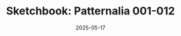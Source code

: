 ---
layout: post
title: "Sketchbook: Patternalia 001-012"
categories: [sketch]
date: 2025-05-17
images:
  thumb: 
      id: portfolio/patternalia-001-012/patternalia-001-012-thumbnail
  feature:
    - id: portfolio/patternalia-001-012/patternalia-001
    - id: portfolio/patternalia-001-012/patternalia-002
    - id: portfolio/patternalia-001-012/patternalia-003
    - id: portfolio/patternalia-001-012/patternalia-004
    - id: portfolio/patternalia-001-012/patternalia-005
    - id: portfolio/patternalia-001-012/patternalia-006
    - id: portfolio/patternalia-001-012/patternalia-007
    - id: portfolio/patternalia-001-012/patternalia-008
    - id: portfolio/patternalia-001-012/patternalia-009
    - id: portfolio/patternalia-001-012/patternalia-010
    - id: portfolio/patternalia-001-012/patternalia-011
    - id: portfolio/patternalia-001-012/patternalia-012
tags:
  - patternalia
  - glsl
  - black-and-white
  - high-saturation
  - digital
  - generative
  - vector-art
  - inkscape
  - procreate
  - abstract
  - patterned
  - op-art
  - pixel-art
---